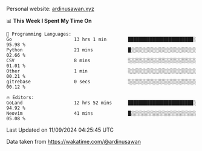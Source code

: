 Personal website: [ardinusawan.xyz](https://ardinusawan.xyz)

<!--START_SECTION:waka-->
📊 **This Week I Spent My Time On** 

```text
💬 Programming Languages: 
Go                       13 hrs 1 min        ████████████████████████░   95.98 % 
Python                   21 mins             █░░░░░░░░░░░░░░░░░░░░░░░░   02.66 % 
CSV                      8 mins              ░░░░░░░░░░░░░░░░░░░░░░░░░   01.01 % 
Other                    1 min               ░░░░░░░░░░░░░░░░░░░░░░░░░   00.21 % 
gitrebase                0 secs              ░░░░░░░░░░░░░░░░░░░░░░░░░   00.12 % 

🔥 Editors: 
GoLand                   12 hrs 52 mins      ████████████████████████░   94.92 % 
Neovim                   41 mins             █░░░░░░░░░░░░░░░░░░░░░░░░   05.08 % 
```


 Last Updated on 11/09/2024 04:25:45 UTC
<!--END_SECTION:waka-->
Data taken from https://wakatime.com/@ardinusawan
